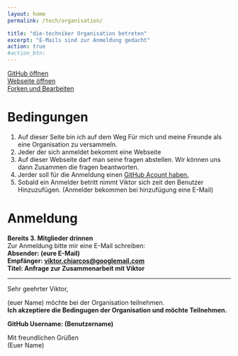 ```yaml
---
layout: home
permalink: /tech/organisation/

title: "die-techniker Organisation betreten"
excerpt: "E-Mails sind zur Anmeldung gedacht"
action: true
#action_btn:
---
```


[GitHub öffnen](https://github.com/die-techniker)\
[Webseite öffnen](https://die-techniker.github.io)\
[Forken und Bearbeiten](https://github.com/die-techniker/die-techniker.github.io/fork)

# Bedingungen

1. Auf dieser Seite bin ich auf dem Weg Für mich und meine Freunde als eine Organisation zu versammeln.
2. Jeder der sich anmeldet bekommt eine Webseite
3. Auf dieser Webseite darf man seine fragen abstellen. Wir können uns dann Zusammen die fragen beantworten.
4. Jerder soll für die Anmeldung einen [GitHub Acount haben.](https://github.com/)
5. Sobald ein Anmelder betritt nimmt Viktor sich zeit den Benutzer Hinzuzufügen. (Anmelder bekommen bei hinzufügung eine E-Mail)


# Anmeldung
**Bereits 3. Mitglieder drinnen**\
Zur Anmeldung bitte mir eine E-Mail schreiben:\
**Absender: (eure E-Mail)\
Empfänger: viktor.chiarcos@googlemail.com\
Titel: Anfrage zur Zusammenarbeit mit Viktor**

--------------------------------------------------------------------------------

Sehr geehrter Viktor,

(euer Name) möchte bei der Organisation teilnehmen.\
**Ich akzeptiere die Bedingugen der Organisation und möchte Teilnehmen.**

**GitHub Username: (Benutzername)**

Mit freundlichen Grüßen\
(Euer Name)

